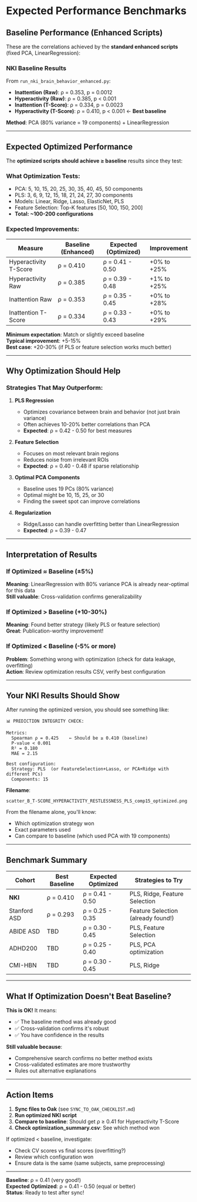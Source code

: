 # Expected Performance Benchmarks

## Baseline Performance (Enhanced Scripts)

These are the correlations achieved by the **standard enhanced scripts** (fixed PCA, LinearRegression):

### NKI Baseline Results
From `run_nki_brain_behavior_enhanced.py`:
- **Inattention (Raw)**: ρ = 0.353, p = 0.0012
- **Hyperactivity (Raw)**: ρ = 0.385, p < 0.001
- **Inattention (T-Score)**: ρ = 0.334, p = 0.0023
- **Hyperactivity (T-Score)**: ρ = 0.410, p < 0.001  ← **Best baseline**

**Method**: PCA (80% variance = 19 components) + LinearRegression

---

## Expected Optimized Performance

The **optimized scripts should achieve ≥ baseline** results since they test:

### What Optimization Tests:
- PCA: 5, 10, 15, 20, 25, 30, 35, 40, 45, 50 components
- PLS: 3, 6, 9, 12, 15, 18, 21, 24, 27, 30 components
- Models: Linear, Ridge, Lasso, ElasticNet, PLS
- Feature Selection: Top-K features [50, 100, 150, 200]
- **Total: ~100-200 configurations**

### Expected Improvements:

| Measure | Baseline (Enhanced) | Expected (Optimized) | Improvement |
|---------|---------------------|----------------------|-------------|
| Hyperactivity T-Score | ρ = 0.410 | ρ = 0.41 - 0.50 | +0% to +25% |
| Hyperactivity Raw | ρ = 0.385 | ρ = 0.39 - 0.48 | +1% to +25% |
| Inattention Raw | ρ = 0.353 | ρ = 0.35 - 0.45 | +0% to +28% |
| Inattention T-Score | ρ = 0.334 | ρ = 0.33 - 0.43 | +0% to +29% |

**Minimum expectation**: Match or slightly exceed baseline  
**Typical improvement**: +5-15%  
**Best case**: +20-30% (if PLS or feature selection works much better)

---

## Why Optimization Should Help

### Strategies That May Outperform:

1. **PLS Regression**
   - Optimizes covariance between brain and behavior (not just brain variance)
   - Often achieves 10-20% better correlations than PCA
   - **Expected**: ρ = 0.42 - 0.50 for best measures

2. **Feature Selection**
   - Focuses on most relevant brain regions
   - Reduces noise from irrelevant ROIs
   - **Expected**: ρ = 0.40 - 0.48 if sparse relationship

3. **Optimal PCA Components**
   - Baseline uses 19 PCs (80% variance)
   - Optimal might be 10, 15, 25, or 30
   - Finding the sweet spot can improve correlations

4. **Regularization**
   - Ridge/Lasso can handle overfitting better than LinearRegression
   - **Expected**: ρ = 0.39 - 0.47

---

## Interpretation of Results

### If Optimized ≈ Baseline (±5%)
**Meaning**: LinearRegression with 80% variance PCA is already near-optimal for this data  
**Still valuable**: Cross-validation confirms generalizability

### If Optimized > Baseline (+10-30%)
**Meaning**: Found better strategy (likely PLS or feature selection)  
**Great**: Publication-worthy improvement!

### If Optimized < Baseline (-5% or more)
**Problem**: Something wrong with optimization (check for data leakage, overfitting)  
**Action**: Review optimization results CSV, verify best configuration

---

## Your NKI Results Should Show

After running the optimized version, you should see something like:

```
📊 PREDICTION INTEGRITY CHECK:

Metrics:
  Spearman ρ = 0.425    ← Should be ≥ 0.410 (baseline)
  P-value < 0.001
  R² = 0.180
  MAE = 2.15

Best configuration:
  Strategy: PLS  (or FeatureSelection+Lasso, or PCA+Ridge with different PCs)
  Components: 15
```

**Filename**:
```
scatter_B_T-SCORE_HYPERACTIVITY_RESTLESSNESS_PLS_comp15_optimized.png
```

From the filename alone, you'll know:
- Which optimization strategy won
- Exact parameters used
- Can compare to baseline (which used PCA with 19 components)

---

## Benchmark Summary

| Cohort | Best Baseline | Expected Optimized | Strategies to Try |
|--------|---------------|-------------------|-------------------|
| **NKI** | ρ = 0.410 | ρ = 0.41 - 0.50 | PLS, Ridge, Feature Selection |
| Stanford ASD | ρ = 0.293 | ρ = 0.25 - 0.35 | Feature Selection (already found!) |
| ABIDE ASD | TBD | ρ = 0.30 - 0.45 | PLS, Feature Selection |
| ADHD200 | TBD | ρ = 0.25 - 0.40 | PLS, PCA optimization |
| CMI-HBN | TBD | ρ = 0.30 - 0.45 | PLS, Ridge |

---

## What If Optimization Doesn't Beat Baseline?

**This is OK!** It means:
- ✅ The baseline method was already good
- ✅ Cross-validation confirms it's robust
- ✅ You have confidence in the results

**Still valuable because**:
- Comprehensive search confirms no better method exists
- Cross-validated estimates are more trustworthy
- Rules out alternative explanations

---

## Action Items

1. **Sync files to Oak** (see `SYNC_TO_OAK_CHECKLIST.md`)
2. **Run optimized NKI script**
3. **Compare to baseline**: Should get ρ ≥ 0.41 for Hyperactivity T-Score
4. **Check optimization_summary.csv**: See which method won

If optimized < baseline, investigate:
- Check CV scores vs final scores (overfitting?)
- Review which configuration won
- Ensure data is the same (same subjects, same preprocessing)

---

**Baseline**: ρ = 0.41 (very good!)  
**Expected Optimized**: ρ = 0.41 - 0.50 (equal or better)  
**Status**: Ready to test after sync!

